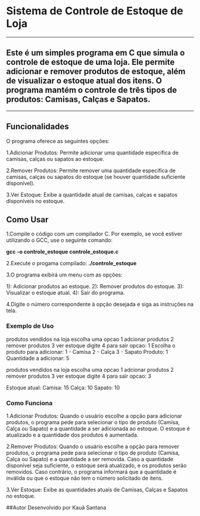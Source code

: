 # Sistema de Controle de Estoque de Loja
--------------------------------------------------------------
## Este é um simples programa em C que simula o controle de estoque de uma loja. Ele permite adicionar e remover produtos de estoque, além de visualizar o estoque atual dos itens. O programa mantém o controle de três tipos de produtos: Camisas, Calças e Sapatos.
--------------------------------------------------------------
## Funcionalidades
O programa oferece as seguintes opções:

1.Adicionar Produtos: Permite adicionar uma quantidade específica de camisas, calças ou sapatos ao estoque.

2.Remover Produtos: Permite remover uma quantidade específica de camisas, calças ou sapatos do estoque (se houver quantidade suficiente disponível).

3.Ver Estoque: Exibe a quantidade atual de camisas, calças e sapatos disponíveis no estoque.

## Como Usar

1.Compile o código com um compilador C. Por exemplo, se você estiver utilizando o GCC, use o seguinte comando:

__gcc -o controle_estoque controle_estoque.c__

2.Execute o progama compilado:
__./controle_estoque__

3.O programa exibirá um menu com as opções:

1): Adicionar produtos ao estoque.
2): Remover produtos do estoque.
3): Visualizar o estoque atual.
4): Sair do programa.

4.Digite o número correspondente à opção desejada e siga as instruções na tela.
### Exemplo de Uso

produtos vendidos na loja
escolha uma opcao
1 adcionar produtos
2 remover produtos
3 ver estoque
digite 4 para sair
opcao: 1
Escolha o produto para adicionar:
1 - Camisa
2 - Calça
3 - Sapato
Produto: 1
Quantidade a adicionar: 5

produtos vendidos na loja
escolha uma opcao
1 adcionar produtos
2 remover produtos
3 ver estoque
digite 4 para sair
opcao: 3

Estoque atual:
Camisa: 15
Calça: 10
Sapato: 10

### Como Funciona
1.Adicionar Produtos: Quando o usuário escolhe a opção para adicionar produtos, o programa pede para selecionar o tipo de produto (Camisa, Calça ou Sapato) e a quantidade a ser adicionada ao estoque. O estoque é atualizado e a quantidade dos produtos é aumentada.

2.Remover Produtos: Quando o usuário escolhe a opção para remover produtos, o programa pede para selecionar o tipo de produto (Camisa, Calça ou Sapato) e a quantidade a ser removida. Caso a quantidade disponível seja suficiente, o estoque será atualizado, e os produtos serão removidos. Caso contrário, o programa informará que a quantidade é inválida ou que o estoque não tem o número solicitado de itens.

3.Ver Estoque: Exibe as quantidades atuais de Camisas, Calças e Sapatos no estoque.

##Autor
Desenvolvido por Kauã Santana


